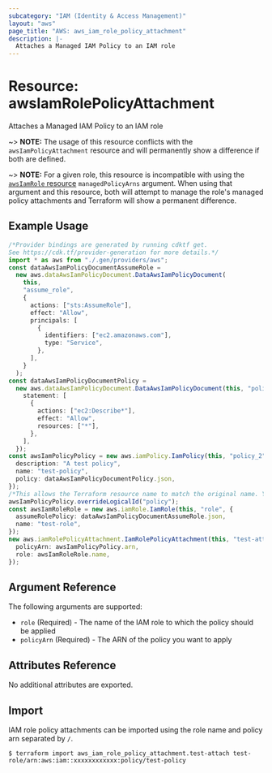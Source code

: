 ```yaml
---
subcategory: "IAM (Identity & Access Management)"
layout: "aws"
page_title: "AWS: aws_iam_role_policy_attachment"
description: |-
  Attaches a Managed IAM Policy to an IAM role
---
```


# Resource: awsIamRolePolicyAttachment

Attaches a Managed IAM Policy to an IAM role

\~> **NOTE:** The usage of this resource conflicts with the `awsIamPolicyAttachment` resource and will permanently show a difference if both are defined.

\~> **NOTE:** For a given role, this resource is incompatible with using the [`awsIamRole` resource](/docs/providers/aws/r/iam_role.html) `managedPolicyArns` argument. When using that argument and this resource, both will attempt to manage the role's managed policy attachments and Terraform will show a permanent difference.

## Example Usage

```typescript
/*Provider bindings are generated by running cdktf get.
See https://cdk.tf/provider-generation for more details.*/
import * as aws from "./.gen/providers/aws";
const dataAwsIamPolicyDocumentAssumeRole =
  new aws.dataAwsIamPolicyDocument.DataAwsIamPolicyDocument(
    this,
    "assume_role",
    {
      actions: ["sts:AssumeRole"],
      effect: "Allow",
      principals: [
        {
          identifiers: ["ec2.amazonaws.com"],
          type: "Service",
        },
      ],
    }
  );
const dataAwsIamPolicyDocumentPolicy =
  new aws.dataAwsIamPolicyDocument.DataAwsIamPolicyDocument(this, "policy", {
    statement: [
      {
        actions: ["ec2:Describe*"],
        effect: "Allow",
        resources: ["*"],
      },
    ],
  });
const awsIamPolicyPolicy = new aws.iamPolicy.IamPolicy(this, "policy_2", {
  description: "A test policy",
  name: "test-policy",
  policy: dataAwsIamPolicyDocumentPolicy.json,
});
/*This allows the Terraform resource name to match the original name. You can remove the call if you don't need them to match.*/
awsIamPolicyPolicy.overrideLogicalId("policy");
const awsIamRoleRole = new aws.iamRole.IamRole(this, "role", {
  assumeRolePolicy: dataAwsIamPolicyDocumentAssumeRole.json,
  name: "test-role",
});
new aws.iamRolePolicyAttachment.IamRolePolicyAttachment(this, "test-attach", {
  policyArn: awsIamPolicyPolicy.arn,
  role: awsIamRoleRole.name,
});

```

## Argument Reference

The following arguments are supported:

* `role`  (Required) - The name of the IAM role to which the policy should be applied
* `policyArn` (Required) - The ARN of the policy you want to apply

## Attributes Reference

No additional attributes are exported.

## Import

IAM role policy attachments can be imported using the role name and policy arn separated by `/`.

```console
$ terraform import aws_iam_role_policy_attachment.test-attach test-role/arn:aws:iam::xxxxxxxxxxxx:policy/test-policy
```

